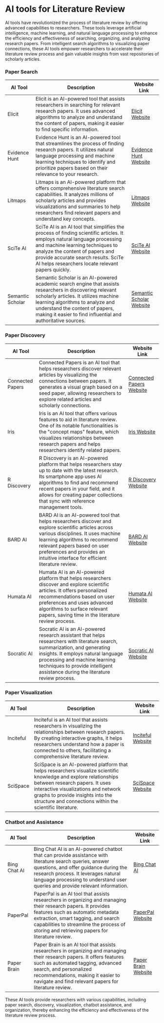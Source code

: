 # AI tools for Literature Review

AI tools have revolutionized the process of literature review by offering advanced capabilities to researchers. These tools leverage artificial intelligence, machine learning, and natural language processing to enhance the efficiency and effectiveness of searching, organizing, and analyzing research papers. From intelligent search algorithms to visualizing paper connections, these AI tools empower researchers to accelerate their literature review process and gain valuable insights from vast repositories of scholarly articles.

### Paper Search

| AI Tool         | Description | Website Link |
|-----------------|--------------------------------------------------------------------------------------------------------------------------------------------------------------------------------------------------------------------------------|------------------------------------------------------------------|
| Elicit          | Elicit is an AI-powered tool that assists researchers in searching for relevant research papers. It uses advanced algorithms to analyze and understand the content of papers, making it easier to find specific information.         | [Elicit Website](https://www.elicit.ai/)                         |
| Evidence Hunt   | Evidence Hunt is an AI-powered tool that streamlines the process of finding research papers. It utilizes natural language processing and machine learning techniques to identify and prioritize papers based on their relevance to your research. | [Evidence Hunt Website](https://evidence-hunt.com/)              |
| Litmaps         | Litmaps is an AI-powered platform that offers comprehensive literature search capabilities. It analyzes millions of scholarly articles and provides visualizations and summaries to help researchers find relevant papers and understand key concepts.         | [Litmaps Website](https://litmaps.co/)                           |
| SciTe AI        | SciTe AI is an AI tool that simplifies the process of finding scientific articles. It employs natural language processing and machine learning techniques to analyze the content of papers and provide accurate search results. SciTe AI helps researchers locate relevant papers quickly. | [SciTe AI Website](https://www.scite.ai/)                        |
| Semantic Scholar| Semantic Scholar is an AI-powered academic search engine that assists researchers in discovering relevant scholarly articles. It utilizes machine learning algorithms to analyze and understand the content of papers, making it easier to find influential and authoritative sources. | [Semantic Scholar Website](https://www.semanticscholar.org/)   |

### Paper Discovery

| AI Tool         | Description | Website Link |
|-----------------|--------------------------------------------------------------------------------------------------------------------------------------------------------------------------------------------------------------------------------|------------------------------------------------------------------|
| Connected Papers | Connected Papers is an AI tool that helps researchers discover relevant articles by visualizing the connections between papers. It generates a visual graph based on a seed paper, allowing researchers to explore related articles and scholarly connections.     | [Connected Papers Website](https://www.connectedpapers.com/)     |
| Iris            | Iris is an AI tool that offers various features to aid in literature review. One of its notable functionalities is the "concept maps" feature, which visualizes relationships between research papers and helps researchers identify related papers.    | [Iris Website](https://iris.ai/)                                 |
| R Discovery     | R Discovery is an AI-powered platform that helps researchers stay up to date with the latest research. Its smartphone app uses AI algorithms to find and recommend recent papers in your field, and it allows for creating paper collections that sync with reference management tools. | [R Discovery Website](https://www.rdiscovery.ai/)                |
| BARD AI         | BARD AI is an AI-powered tool that helps researchers discover and explore scientific articles across various disciplines. It uses machine learning algorithms to recommend relevant papers based on user preferences and provides an intuitive interface for efficient literature review. | [BARD AI Website](https://www.bard.ai/)                          |
| Humata AI       | Humata AI is an AI-powered platform that helps researchers discover and explore scientific articles. It offers personalized recommendations based on user preferences and uses advanced algorithms to surface relevant papers, saving time in the literature review process. | [Humata AI Website](https://www.humata.ai/)                      |
| Socratic AI     | Socratic AI is an AI-powered research assistant that helps researchers with literature search, summarization, and generating insights. It employs natural language processing and machine learning techniques to provide intelligent assistance during the literature review process. | [Socratic AI Website](https://www.socratic.com/)                  |

### Paper Visualization

| AI Tool         | Description | Website Link |
|-----------------|--------------------------------------------------------------------------------------------------------------------------------------------------------------------------------------------------------------------------------|------------------------------------------------------------------|
| Inciteful       | Inciteful is an AI tool that assists researchers in visualizing the relationships between research papers. By creating interactive graphs, it helps researchers understand how a paper is connected to others, facilitating a comprehensive literature review. | [Inciteful Website](https://inciteful.com/)                     |
| SciSpace        | SciSpace is an AI-powered platform that helps researchers visualize scientific knowledge and explore relationships between research papers. It uses interactive visualizations and network graphs to provide insights into the structure and connections within the scientific literature. | [SciSpace Website](https://www.scispace.ai/)                     |

### Chatbot and Assistance

| AI Tool         | Description | Website Link |
|-----------------|--------------------------------------------------------------------------------------------------------------------------------------------------------------------------------------------------------------------------------|------------------------------------------------------------------|
| Bing Chat AI    | Bing Chat AI is an AI-powered chatbot that can provide assistance with literature search queries, answer questions, and offer guidance during the research process. It leverages natural language processing to understand user queries and provide relevant information. | [Bing Chat AI](https://www.bing.com/chat/)                      |
| PaperPal        | PaperPal is an AI tool that assists researchers in organizing and managing their research papers. It provides features such as automatic metadata extraction, smart tagging, and search capabilities to streamline the process of storing and retrieving papers for literature review. | [PaperPal Website](https://www.paperpal.ai/)                     |
| Paper Brain     | Paper Brain is an AI tool that assists researchers in organizing and managing their research papers. It offers features such as automated tagging, advanced search, and personalized recommendations, making it easier to navigate and find relevant papers for literature review. | [Paper Brain Website](https://www.paperbrain.app/)               |

These AI tools provide researchers with various capabilities, including paper search, discovery, visualization, chatbot assistance, and organization, thereby enhancing the efficiency and effectiveness of the literature review process.
